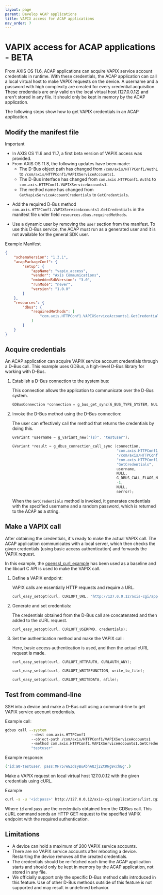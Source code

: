 ```yaml
---
layout: page
parent: Develop ACAP applications
title: VAPIX access for ACAP applications
nav_order: 7
---
```


# VAPIX access for ACAP applications - BETA

From AXIS OS 11.6, ACAP applications can acquire VAPIX service account credentials in runtime. With these credentials, the ACAP application can call a local virtual host to make VAPIX requests on the device. A username and a password with high complexity are created for every credential acquisition. These credentials are only valid on the local virtual host (127.0.0.12) and aren't stored in any file. It should only be kept in memory by the ACAP application.

The following steps show how to get VAPIX credentials in an ACAP application.

## Modify the manifest file

> [!IMPORTANT]
>
> - In AXIS OS 11.6 and 11.7, a first beta version of VAPIX access was provided.
> - From AXIS OS 11.8, the following updates have been made:
>   - The D-Bus object path has changed from `/com/axis/HTTPConf1/Auth1` to `/com/axis/HTTPConf1/VAPIXServiceAccounts1`.
>   - The D-Bus interface has changed from `com.axis.HTTPConf1.Auth1` to `com.axis.HTTPConf1.VAPIXServiceAccounts1`.
>   - The method name has changed from `GetVapixServiceAccountCredentials` to `GetCredentials`.

- Add the required D-Bus method `com.axis.HTTPConf1.VAPIXServiceAccounts1.GetCredentials` in the manifest file under field `resources.dbus.requiredMethods`.

- Use a dynamic user by removing the `user` section from the manifest. To use this D-Bus service, the ACAP must run as a generated user and it is not available for the general SDK user.

Example Manifest

```json
{
    "schemaVersion": "1.3.1",
    "acapPackageConf": {
        "setup": {
            "appName": "vapix_access",
            "vendor": "Axis Communications",
            "embeddedSdkVersion": "3.0",
            "runMode": "never",
            "version": "1.0.0"
        }
    },
    "resources": {
        "dbus": {
            "requiredMethods": [
                "com.axis.HTTPConf1.VAPIXServiceAccounts1.GetCredentials"
            ]
        }
    }
}
```

## Acquire credentials

An ACAP application can acquire VAPIX service account credentials through a D-Bus call. This example uses GDBus, a high-level D-Bus library for working with D-Bus.

1. Establish a D-Bus connection to the system bus:

    This connection allows the application to communicate over the D-Bus system.

    ```c
    GDBusConnection *connection = g_bus_get_sync(G_BUS_TYPE_SYSTEM, NULL, &error);
    ```

2. Invoke the D-Bus method using the D-Bus connection:

    The user can effectively call the method that returns the credentials by doing this.

    ```c
    GVariant *username = g_variant_new("(s)", "testuser");

    GVariant *result = g_dbus_connection_call_sync (connection,
                                                    "com.axis.HTTPConf1",
                                                    "/com/axis/HTTPConf1/VAPIXServiceAccounts1",
                                                    "com.axis.HTTPConf1.VAPIXServiceAccounts1",
                                                    "GetCredentials",
                                                    username,
                                                    NULL,
                                                    G_DBUS_CALL_FLAGS_NONE,
                                                    -1,
                                                    NULL,
                                                    &error);
    ```

    When the `GetCredentials` method is invoked, it generates credentials with the specified username and a random password, which is returned to the ACAP as a string.

## Make a VAPIX call

After obtaining the credentials, it's ready to make the actual VAPIX call. The ACAP application communicates with a local server, which then checks the given credentials (using basic access authentication) and forwards the VAPIX request.

In this example, the [openssl_curl_example](https://github.com/AxisCommunications/acap-native-sdk-examples/tree/main/utility-libraries/openssl_curl_example) has been used as a baseline and the libcurl C API is used to make the VAPIX call.

1. Define a VAPIX endpoint:

    VAPIX calls are essentially HTTP requests and require a URL.

    ```c
    curl_easy_setopt(curl, CURLOPT_URL, "http://127.0.0.12/axis-cgi/applications/list.cgi");
    ```

2. Generate and set credentials:

    The credentials obtained from the D-Bus call are concatenated and then added to the cURL request.

    ```c
    curl_easy_setopt(curl, CURLOPT_USERPWD, credentials);
    ```

3. Set the authentication method and make the VAPIX call:

    Here, basic access authentication is used, and then the actual cURL request is made.

    ```c
    curl_easy_setopt(curl, CURLOPT_HTTPAUTH, CURLAUTH_ANY);

    curl_easy_setopt(curl, CURLOPT_WRITEFUNCTION, write_to_file);

    curl_easy_setopt(curl, CURLOPT_WRITEDATA, &file);
    ```

## Test from command-line

SSH into a device and make a D-Bus call using a command-line to get VAPIX service account credentials.

Example call:

```bash
gdbus call --system
            --dest com.axis.HTTPConf1
            --object-path /com/axis/HTTPConf1/VAPIXServiceAccounts1
            --method com.axis.HTTPConf1.VAPIXServiceAccounts1.GetCredentials
            "testuser"
```

Example response:

```bash
('id:a0-testuser, pass:MH757eGZdsyBuAbhAQ3j2ZtRNg9xchEg',)
```

Make a VAPIX request on local virtual host 127.0.0.12 with the given credentials using cURL.

Example

```bash
curl -s -u '<id:pass>' http://127.0.0.12/axis-cgi/applications/list.cgi
```

Where `id` and `pass` are the credentials obtained from the GDBus call. This cURL command sends an HTTP GET request to the specified VAPIX endpoint with the required authentication.

## Limitations

- A device can hold a maximum of 200 VAPIX service accounts.
- There are no VAPIX service accounts after rebooting a device. Restarting the device removes all the created credentials.
- The credentials should be re-fetched each time the ACAP application starts and should only be kept in memory by the ACAP application, not stored in any file.
- We officially support only the specific D-Bus method calls introduced in this feature. Use of other D-Bus methods outside of this feature is not supported and may result in undefined behavior.
